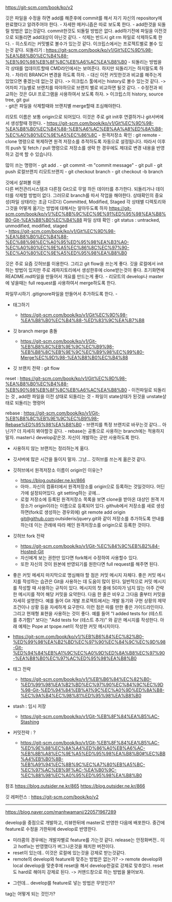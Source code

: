https://git-scm.com/book/ko/v2

깃은 파일을 수정을 하면 add를 해준후에 commit를 해서 자기 자신의 repository에 완료했다고 알려주어야 한다.
	- 자세한 메커니즘은 따로 보도록 한다.
	- add한것을 되돌릴 방법은 없는것같다. commit한것도 되돌릴 방법은 없다. 
		add하기전에 파일을 이전것으로 되돌리면 add대상이 아닌것 같다.
	- 삭제는 반드시 git rm 파일로 삭제하도록 한다. 
	- 히스토리는 커밋별로 볼수가 있는것 같다. 
		이크립스에서는 프로젝트별로 볼수 있는것 같다. 
		되돌리기 : https://git-scm.com/book/ko/v1/Git%EC%9D%98-%EA%B8%B0%EC%B4%88-%EB%90%98%EB%8F%8C%EB%A6%AC%EA%B8%B0
			- 되돌리는 방법을 각 상태를 업데이트할때 CMD라인에서는 보여준다. 하지만 되돌리기는 하지말도록 하자. 
			- 차라리 BRANCH 변경을 하도록 하자.
	- 대신 이전 커밋한것과 비교를 해주는게 있었으면 좋겠는데 없는것 같다. 
		-> 이크립스 툴에서는 history로 볼수 있는것 같다.
		-> 어차피 기능별로 브랜치를 따야하므로 브랜치 별로 비교하면 될것 같다.
	- 수정전과 비교하는 것은 GUI 프로그램을 사용하여서 보도록 하자.
		> 이크립스의 history, source tree, git gui	
	- git은 파일을 삭제할때와 브랜치별 merge할때 조심해야한다.

리모트 이름은 보통 origin으로 되어있다. 이것은 주로 git init후 연결하거나 git서버에서 생성할때 정한다.
	- https://git-scm.com/book/ko/v1/Git%EC%9D%98-%EA%B8%B0%EC%B4%88-%EB%A6%AC%EB%AA%A8%ED%8A%B8-%EC%A0%80%EC%9E%A5%EC%86%8C
	- 원격저장소 확인 : git remote
	- clone 명령으로 복제하면 원격 저장소를 추적하도록 자동으로 설정됩니다. 따라서 이후의 push 및 fetch / pull 명령으로 저장소를 생략 한 경우에도 제대로 변경 내용을 반영하고 검색 할 수 있습니다.


많이 쓰는 명령어
	- git add .
	- git commit -m "commit message"
	- git pull
	- git push 로컬브랜치 리모트브랜치
	- git checkout branch
	- git checkout -b branch

깃에서 살펴볼 이론	
	다른 버전관리시스템과 다른점
		Git으로 무얼 하든 데이터를 추가한다. 되돌리거나 데이터를 삭제할 방법이 없다.
		그러므로 branch를 따서 작업을 해야한다.
	상태확인의 중요성(파일 상태라는 조금 다르다)
		Committed, Modified, Staged
		각 상태별 디렉토리와 그것을 어떻게 옮기는 방법에 대해서는 알아두도록 하자
			https://git-scm.com/book/ko/v1/%EC%8B%9C%EC%9E%91%ED%95%98%EA%B8%B0-Git-%EA%B8%B0%EC%B4%88
	파일 상태 확인 : git status : untracked, unmodified, modified, staged		
		- https://git-scm.com/book/ko/v1/Git%EC%9D%98-%EA%B8%B0%EC%B4%88-%EC%88%98%EC%A0%95%ED%95%98%EA%B3%A0-%EC%A0%80%EC%9E%A5%EC%86%8C%EC%97%90-%EC%A0%80%EC%9E%A5%ED%95%98%EA%B8%B0

깃은 주로 요즘 깃허브를 이용한다. 그리고 git flow을 쓰는게 좋다.
	깃을 로컬에서 init하는 방법이 있지만 주로 레파지토리에서 생성한후에 clone받는것이 좋다.
	초기화면에 README.md파일을 만들어서 개요를 만드는게 좋다.
	- 리모트의 develop나 master에 넣을때는 full request를 사용하여서 merge하도록 한다.

파일무시하기 
	.gitignore파일을 만들어서 추가하도록 한다.
		- 

* 태그하기 
	- https://git-scm.com/book/ko/v1/Git%EC%9D%98-%EA%B8%B0%EC%B4%88-%ED%83%9C%EA%B7%B8

* 깃 branch merge 충돌
	- https://git-scm.com/book/ko/v1/Git-%EB%B8%8C%EB%9E%9C%EC%B9%98-%EB%B8%8C%EB%9E%9C%EC%B9%98%EC%99%80-Merge%EC%9D%98-%EA%B8%B0%EC%B4%88

* 깃 브랜치 전략 : git flow

reset : https://git-scm.com/book/ko/v1/Git%EC%9D%98-%EA%B8%B0%EC%B4%88-%EB%90%98%EB%8F%8C%EB%A6%AC%EA%B8%B0
	- 이전파일로 되돌리는 것 , add한 파일을 이전 상태로 되돌리는 것
	- 파일이 state상태가 된것을 unstate상태로 되돌리는 명령어	

rebase : https://git-scm.com/book/ko/v1/Git-%EB%B8%8C%EB%9E%9C%EC%B9%98-Rebase%ED%95%98%EA%B8%B0
	- 브랜치를 특정 브랜치로 바꾸는것 같다... 아닌가? 더 자세히 봐야할것 같다.
	- rebase는 공통으로 사용하는 branch에는 적용하지 말자. master나 develop같은것. 자신이 개발하는 곳만 사용하도록 한다.

* 사용하지 않는 브랜치는 정리하는게 옮다.	
* 깃서버에 많은 시간을 들이지 말자. 그냥... 깃허브를 쓰는게 옮은것 같다.
* 깃허브에서 원격저장소 이름이 origin인 이유는?
	- https://blog.outsider.ne.kr/866
	- 아마.. 자신의 컴퓨터에서 원격저장소를 origin으로 등록하는 것일것이다. 어딘가에 설정되어있다. git setting하는 곳에...
	-  로컬 저장소에 등록된 원격저장소 목록을 보면 clone을 받아온 대상인 원격 저장소가 origin이라는 이름으로 등록되어 있다. github에서 저장소를 새로 생성하면(fork로 생성하는 경우외에) git remote add origin git@github.com:outsideris/jquery.git와 같이 저장소를 추가하도록 안내를 하는데 이는 관례에 따라 메인 원격저장소를 origin으로 등록한 것이다.

* 깃허브 fork 전략 
	- https://git-scm.com/book/ko/v1/Git-%EC%84%9C%EB%B2%84-Hosted-Git
	- 자신에게 보는 권한만 있다면 fork해서 수정하여 사용할수 있다.
	- 또한 자신의 것이 원본에 반영되기를 원한다면 full request를 해주면 된다.

* 좋은 커밋 메세지 
마지막으로 명심해야 할 점은 커밋 메시지 자체다. 좋은 커밋 메시지를 작성하는 습관은 Git을 사용하는 데 도움이 많이 된다. 일반적으로 커밋 메시지를 작성할 때 사용하는 규칙이 있다. 메시지의 첫 줄에 50자가 넘지 않는 아주 간략한 메시지를 적어 해당 커밋을 요약한다. 다음 한 줄은 비우고 그다음 줄부터 커밋을 자세히 설명한다. 예를 들어 Git 개발 프로젝트에서는 개발 동기와 구현 상황의 제약조건이나 상황 등을 자세하게 요구한다. 이런 점은 따를 만한 좋은 가이드라인이다. 그리고 현재형 표현을 사용하는 것이 좋다. 예를 들어 "I added tests for (테스트를 추가함)" 보다는 "Add tests for (테스트 추가)" 와 같은 메시지를 작성한다. 아래 예제는 Pope at tpope.net이 작성한 커밋 메시지이다.
 - https://git-scm.com/book/ko/v1/%EB%B6%84%EC%82%B0-%ED%99%98%EA%B2%BD%EC%97%90%EC%84%9C%EC%9D%98-Git-%ED%94%84%EB%A1%9C%EC%A0%9D%ED%8A%B8%EC%97%90-%EA%B8%B0%EC%97%AC%ED%95%98%EA%B8%B0

* 태그 전략 
	- https://git-scm.com/book/ko/v1/%EB%B6%84%EC%82%B0-%ED%99%98%EA%B2%BD%EC%97%90%EC%84%9C%EC%9D%98-Git-%ED%94%84%EB%A1%9C%EC%A0%9D%ED%8A%B8-%EC%9A%B4%EC%98%81%ED%95%98%EA%B8%B0

* stash : 임시 저장
	- https://git-scm.com/book/ko/v1/Git-%EB%8F%84%EA%B5%AC-Stashing

* 커밋전략 : ?
	- https://git-scm.com/book/ko/v1/Git-%EB%8F%84%EA%B5%AC-%ED%9E%88%EC%8A%A4%ED%86%A0%EB%A6%AC-%EB%8B%A8%EC%9E%A5%ED%95%98%EA%B8%B0#%EC%BB%A4%EB%B0%8B-%EB%A9%94%EC%8B%9C%EC%A7%80%EB%A5%BC-%EC%97%AC%EB%9F%AC-%EA%B0%9C-%EC%88%98%EC%A0%95%ED%95%98%EA%B8%B0








참조 
https://blog.outsider.ne.kr/865
https://blog.outsider.ne.kr/866


깃 레퍼런스 : https://git-scm.com/book/ko/v2



---

https://blog.naver.com/manhwamani/220571967289

develop을 중점으로 개발하고, 리뷰한뒤에 master로 반영한 다음에 배포한다. 중간에 feature로 수정을 가한뒤에 develop로 반영한다.
   - 미라콤의 경우에는 개발자별로 feature를 가는것 같다. release는 안정화버전.. 이고 hotfix는 반영했다가 버그나온것을 패치한 버전이다. 
  - reset이 있는데.. 이것은 로컬에 있는것을 강제로 받는것같다. 
   - remote의 develop와 feature와 맞추는 방법은 없는가?
      -> remote develop와 local develop을 맞춘후에 reset을 해서 develop한걸로 강제로 맞추었다. reset도 hard로 해야지 강제로 된다.
      -> 커맨드창으로 하는 방법을 물어보자.

* 그런데... develop를 feature로 넣는 방법은 무엇인가?


tag는 어떻게 되는 것인가?
